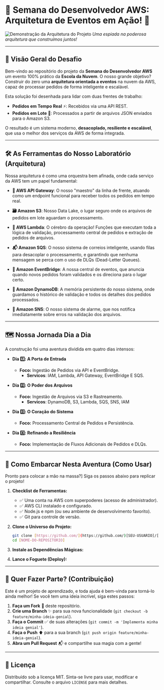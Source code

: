 # 🚀 Semana do Desenvolvedor AWS: Arquitetura de Eventos em Ação! 🚀

![Demonstração da Arquitetura do Projeto](https://i.imgur.com/Uv3gV5h.png)
_Uma espiada na poderosa arquitetura que construímos juntos!_

---

## 🎯 Visão Geral do Desafio

Bem-vindo ao repositório do projeto da **Semana do Desenvolvedor AWS** um evento 100% prático da **Escola da Nuvem**.
 O nosso grande objetivo? Construir do zero uma **arquitetura orientada a eventos** na nuvem da AWS, capaz de processar pedidos de forma inteligente e escalável.

Esta solução foi desenhada para lidar com duas frentes de trabalho:
* **Pedidos em Tempo Real** ⚡: Recebidos via uma API REST.
* **Pedidos em Lote** 📂: Processados a partir de arquivos JSON enviados para o Amazon S3.

O resultado é um sistema moderno, **desacoplado, resiliente e escalável**, que usa o melhor dos serviços da AWS de forma integrada.

---

## 🛠️ As Ferramentas do Nosso Laboratório (Arquitetura)

Nossa arquitetura é como uma orquestra bem afinada, onde cada serviço da AWS tem um papel fundamental:

* **🎤 AWS API Gateway**: O nosso "maestro" da linha de frente, atuando como um endpoint funcional para receber todos os pedidos em tempo real.
* **🗃️ Amazon S3**: Nosso Data Lake, o lugar seguro onde os arquivos de pedidos em lote aguardam o processamento.
* **🧠 AWS Lambda**: O cérebro da operação! Funções que executam toda a lógica de validação, processamento central de pedidos e extração de pedidos de arquivos.
* **📬 Amazon SQS**: O nosso sistema de correios inteligente, usando filas para desacoplar o processamento, e garantindo que nenhuma mensagem se perca com o uso de DLQs (Dead-Letter Queues).
* **🌉 Amazon EventBridge**: A nossa central de eventos, que anuncia quando novos pedidos foram validados e os direciona para o lugar certo.
 * **💾 Amazon DynamoDB**: A memória persistente do nosso sistema, onde guardamos o histórico de validação e todos os detalhes dos pedidos processados. 

* **🔔 Amazon SNS**: O nosso sistema de alarme, que nos notifica imediatamente sobre erros na validação dos arquivos. 
---

## 🗺️ Nossa Jornada Dia a Dia

A construção foi uma aventura dividida em quatro dias intensos:
* **Dia 1️⃣: A Porta de Entrada**
    * **Foco:** Ingestão de Pedidos via API e EventBridge.
        - **Servicos**: IAM, Lambda, API Gateway, EventBridge E SQS.

* **Dia 2️⃣: O Poder dos Arquivos**
    * **Foco:** Ingestão de Arquivos via S3 e Rastreamento.
        - **Servicos**: DynamoDB, S3, Lambda, SQS, SNS, IAM

* **Dia 3️⃣: O Coração do Sistema**
    * **Foco:** Processamento Central de Pedidos e Persistência.

* **Dia 4️⃣: Refinando a Resiliência**
    * **Foco:** Implementação de Fluxos Adicionais de Pedidos e DLQs.

---

## 🚀 Como Embarcar Nesta Aventura (Como Usar)

Pronto para colocar a mão na massa?] Siga os passos abaixo para replicar o projeto!

1.  **Checklist de Ferramentas:**
    * ✅ Uma conta na AWS com superpoderes (acesso de administrador).
    * ✅ AWS CLI instalado e configurado.
    * ✅ Node.js e npm (ou seu ambiente de desenvolvimento favorito).
    * ✅ Git para controle de versão.

2.  **Clone o Universo do Projeto:**
    ```bash
    git clone [https://github.com/](https://github.com/)[SEU-USUARIO]/[NOME-DO-REPOSITORIO].git
    cd [NOME-DO-REPOSITORIO]
    ```

3.  **Instale as Dependências Mágicas:**
    
4.  **Lance o Foguete (Deploy):**
---

## 🤝 Quer Fazer Parte? (Contribuição)

Este é um projeto de aprendizado, e toda ajuda é bem-vinda para torná-lo ainda melhor! Se você tem uma ideia incrível, siga estes passos:

1.  **Faça um Fork** 🍴 deste repositório.
2.  **Crie uma Branch** ✨ para sua nova funcionalidade (`git checkout -b feature/minha-ideia-genial`).
3.  **Faça o Commit** ✅ de suas alterações (`git commit -m 'Implementa minha ideia genial'`).
4.  **Faça o Push** ⬆️ para a sua branch (`git push origin feature/minha-ideia-genial`).
5.  **Abra um Pull Request** 📬 e compartilhe sua magia com a gente!

---

## 📜 Licença

Distribuído sob a licença MIT. Sinta-se livre para usar, modificar e compartilhar. Consulte o arquivo `LICENSE` para mais detalhes.